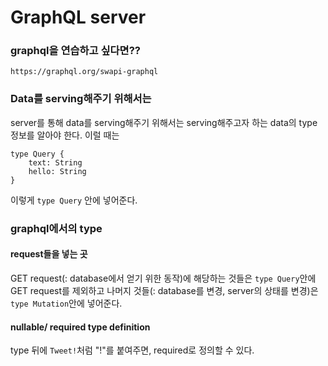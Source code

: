 # GraphQL server

### graphql을 연습하고 싶다면??

`https://graphql.org/swapi-graphql`

### Data를 serving해주기 위해서는

server를 통해 data를 serving해주기 위해서는 serving해주고자 하는 data의 type 정보를 알아야 한다.
이럴 때는

```
type Query {
    text: String
    hello: String
}
```

이렇게 `type Query` 안에 넣어준다.

### graphql에서의 type

#### request들을 넣는 곳

GET request(: database에서 얻기 위한 동작)에 해당하는 것들은 `type Query`안에
GET request를 제외하고 나머지 것들(: database를 변경, server의 상태를 변경)은 `type Mutation`안에 넣어준다.

#### nullable/ required type definition

type 뒤에 `Tweet!`처럼 "!"를 붙여주면, required로 정의할 수 있다.

